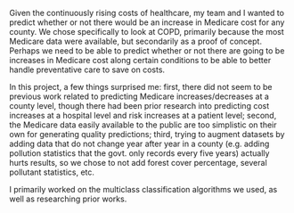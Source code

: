 Given the continuously rising costs of healthcare, my team and I wanted to predict whether or not there would be an increase in Medicare cost for any county. We chose specifically to look at COPD, primarily because the most Medicare data were available, but secondarily as a proof of concept. Perhaps we need to be able to predict whether or not there are going to be increases in Medicare cost along certain conditions to be able to better handle preventative care to save on costs.

In this project, a few things surprised me: first, there did not seem to be previous work related to predicting Medicare increases/decreases at a county level, though there had been prior research into predicting cost increases at a hospital level and risk increases at a patient level; second, the Medicare data easily available to the public are too simplistic on their own for generating quality predictions; third, trying to augment datasets by adding data that do not change year after year in a county (e.g. adding pollution statistics that the govt. only records every five years) actually hurts results, so we chose to not add forest cover percentage, several pollutant statistics, etc.

I primarily worked on the multiclass classification algorithms we used, as well as researching prior works.
